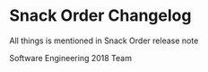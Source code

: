 # Snack Order Changelog

All things is mentioned in Snack Order release note

Software Engineering 2018 Team 
